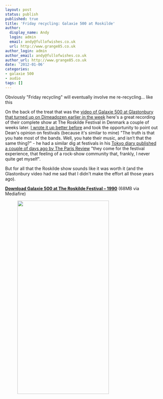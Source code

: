 ```yaml
---
layout: post
status: publish
published: true
title: 'Friday recycling: Galaxie 500 at Roskilde'
author:
  display_name: Andy
  login: admin
  email: andy@fullofwishes.co.uk
  url: http://www.grange85.co.uk
author_login: admin
author_email: andy@fullofwishes.co.uk
author_url: http://www.grange85.co.uk
date: '2012-01-06'
categories:
- galaxie 500
- audio
tags: []
---
```

<p>Obviously "Friday recycling" will eventually involve me re-recycling... like this</p>
<p>On the back of the treat that was the <a href="/2012/01/05/video-of-galaxie-500-at-glastonbury-in-1990/">video of Galaxie 500 at Glastonbury that turned up on Dimeadozen earlier in the week</a> here's a great recording of their complete show at The Roskilde Festival in Denmark a couple of weeks later. <a href="/2009/08/15/mp3-now-were-gonna-take-a-trip-out-to-the-universe/">I wrote it up better before</a> and took the opportunity to point out Dean's opinion on festivals (because it's similar to mine) "The truth is that you hate most of the bands. Well, you hate their music, and isn’t that the same thing?" - he had a similar dig at festivals in his <a href="http://www.theparisreview.org/blog/2012/01/03/the-tokyo-diary/">Tokyo diary published a couple of days ago by The Paris Review</a> "they come for the festival experience, that feeling of a rock-show community that, frankly, I never quite get myself".</p>
<p>But for all that the Roskilde show sounds like it was worth it (and the Glastonbury video had me sad that I didn't make the effort all those years ago).</p>
<p><strong><a href="http://www.mediafire.com/file/emi5m1mgwjm/1990-06-29_Galaxie_500-Roskilde_Festival.zip">Download Galaxie 500 at The Roskilde Festival – 1990</a></strong> (68MB via Mediafire)</p>
<p><figure class="caption aligncenter" width="298" caption="Roskilde 1990"><img alt="" src="https://www.fullofwishes.co.uk/wp/wp-content/uploads/2012/01/20090313-130059-243857.jpg" title="Roskilde poster" width="298" height="628" /><figcaption class="caption-text"></figcaption></figure>
